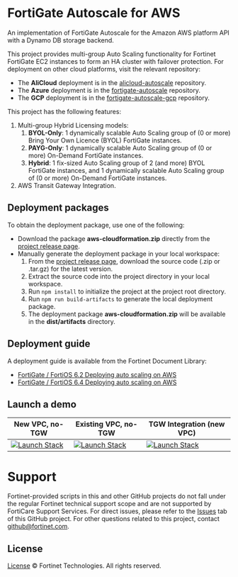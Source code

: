 # FortiGate Autoscale for AWS

An implementation of FortiGate Autoscale for the Amazon AWS platform API with a Dynamo DB storage backend.

This project provides multi-group Auto Scaling functionality for Fortinet FortiGate EC2 instances to form an HA cluster with failover protection. For deployment on other cloud platforms, visit the relevant repository:
* The **AliCloud** deployment is in the  [alicloud-autoscale](https://github.com/fortinet/alicloud-autoscale/) repository.
* The **Azure** deployment is in the [fortigate-autoscale](https://github.com/fortinet/fortigate-autoscale) repository.
* The **GCP** deployment is in the [fortigate-autoscale-gcp](https://github.com/fortinet/fortigate-autoscale-gcp) repository.

This project has the following features:

1. Multi-group Hybrid Licensing models:
   1. **BYOL-Only**: 1 dynamically scalable Auto Scaling group of (0 or more) Bring Your Own Licence (BYOL) FortiGate instances.
   2. **PAYG-Only**: 1 dynamically scalable Auto Scaling group of (0 or more) On-Demand FortiGate instances.
   3. **Hybrid**: 1 fix-sized Auto Scaling group of 2 (and more) BYOL FortiGate instances, and 1 dynamically scalable Auto Scaling group of (0 or more) On-Demand FortiGate instances.
2. AWS Transit Gateway Integration.

## Deployment packages
To obtain the deployment package, use one of the following:
  * Download the package **aws-cloudformation.zip** directly from the [project release page](https://github.com/fortinet/fortigate-autoscale-aws/releases).
  * Manually generate the deployment package in your local workspace:
    1. From the [project release page](https://github.com/fortinet/fortigate-autoscale-aws/releases), download the source code (.zip or .tar.gz) for the latest version.
    2. Extract the source code into the project directory in your local workspace.
    3. Run `npm install` to initialize the project at the project root directory.
    4. Run `npm run build-artifacts` to generate the local deployment package.
    5. The deployment package **aws-cloudformation.zip** will be available in the **dist/artifacts** directory.

## Deployment guide

A deployment guide is available from the Fortinet Document Library:

  + [ FortiGate / FortiOS 6.2 Deploying auto scaling on AWS](https://docs.fortinet.com/vm/aws/fortigate/6.2/aws-cookbook/6.2.0/397979/deploying-auto-scaling-on-aws)
  + [ FortiGate / FortiOS 6.4 Deploying auto scaling on AWS](https://docs.fortinet.com/vm/aws/fortigate/6.4/aws-cookbook/6.4.0/397979/deploying-auto-scaling-on-aws)

## Launch a demo

| New VPC, no-TGW | Existing VPC, no-TGW | TGW Integration (new VPC) |
| --- | --- | --- |
| <a href="https://console.aws.amazon.com/cloudformation/home?#/stacks/quickcreate?templateUrl=https%3A%2F%2Ffortinet-github-aws-release-artifacts.s3.us-west-2.amazonaws.com%2Ffortigate-autoscale-aws%2Fmain%2Faws-cloudformation%2Ftemplates%2Fautoscale-new-vpc.template&param_S3BucketName=fortinet-github-aws-release-artifacts&param_S3KeyPrefix=fortigate-autoscale-aws%2Fmain%2Faws-cloudformation%2F&stackName=fortigate-autoscale-aws-new-vpc-demo&param_ResourceTagPrefix=fortigate-autoscale-aws-new-vpc-demo" target="_blank"> <img alt="Launch Stack" src="https://cloudformation-examples.s3.amazonaws.com/cloudformation-launch-stack.png"></a> | <a href="https://console.aws.amazon.com/cloudformation/home?#/stacks/quickcreate?templateUrl=https%3A%2F%2Ffortinet-github-aws-release-artifacts.s3.us-west-2.amazonaws.com%2Ffortigate-autoscale-aws%2Fmain%2Faws-cloudformation%2Ftemplates%2Fautoscale-existing-vpc.template&param_S3BucketName=fortinet-github-aws-release-artifacts&param_S3KeyPrefix=fortigate-autoscale-aws%2Fmain%2Faws-cloudformation%2F&stackName=fortigate-autoscale-aws-existing-vpc-demo&param_ResourceTagPrefix=fortigate-autoscale-aws-existing-vpc-demo" target="_blank"> <img alt="Launch Stack" src="https://cloudformation-examples.s3.amazonaws.com/cloudformation-launch-stack.png"></a> | <a href="https://console.aws.amazon.com/cloudformation/home?#/stacks/quickcreate?templateUrl=https%3A%2F%2Ffortinet-github-aws-release-artifacts.s3.us-west-2.amazonaws.com%2Ffortigate-autoscale-aws%2Fmain%2Faws-cloudformation%2Ftemplates%2Fautoscale-tgw-new-vpc.template&param_S3BucketName=fortinet-github-aws-release-artifacts&param_S3KeyPrefix=fortigate-autoscale-aws%2Fmain%2Faws-cloudformation%2F&stackName=fortigate-autoscale-aws-tgw-new-vpc-demo&param_ResourceTagPrefix=fortigate-autoscale-aws-tgw-new-vpc-demo" target="_blank"> <img alt="Launch Stack" src="https://cloudformation-examples.s3.amazonaws.com/cloudformation-launch-stack.png"></a> |

# Support
Fortinet-provided scripts in this and other GitHub projects do not fall under the regular Fortinet technical support scope and are not supported by FortiCare Support Services.
For direct issues, please refer to the [Issues](https://github.com/fortinet/fortigate-autoscale-aws/issues) tab of this GitHub project.
For other questions related to this project, contact [github@fortinet.com](mailto:github@fortinet.com).

## License
[License](./LICENSE) © Fortinet Technologies. All rights reserved.
